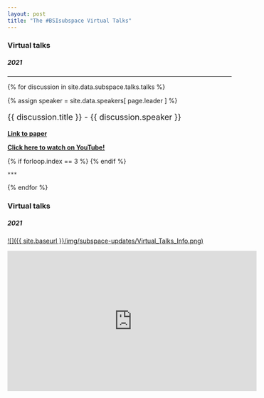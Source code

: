```yaml
---
layout: post
title: "The #BSIsubspace Virtual Talks"
---
```


### Virtual talks
##### 2021
***
{% for discussion in site.data.subspace.talks.talks %}
    <div class="text-left people-modal">
        <div class="modal-body">
            <div class="people-details">
                <div class="row">
                    <div class="col-md-2 col-sm-2">
                        {% assign speaker = site.data.speakers[ page.leader ] %}
                        <div class="flow-img img-circle people-img" style="background-image: url({{ site.baseurl | append: '/img/people/' | append: discussion.speaker-img }})"></div>
                    </div>
                    <div class="col-lg-10 col-sm-10 details">
                        <p class="name" style="font-size: 18px"> {{ discussion.title }} 
                            <span class="position">- {{ discussion.speaker }}</span>
                        </p>
                        <p>
                            <a href="{{ discussion.paper-url }}" target="_blank">
                                <strong>Link to paper</strong>
                            </a>
                        </p>
                        <p>
                            <a href="{{ discussion.recording-url }}" target="_blank">
                                <strong>Click here to watch on YouTube!</strong>
                            </a>
                        </p>
                    </div>
                </div>
            </div>
        </div>
    </div>
    {% if forloop.index == 3 %}
    <!--more-->
    {% endif %}
    
    ***
    
{% endfor %}

### Virtual talks
##### 2021
[![]({{ site.baseurl }}/img/subspace-updates/Virtual_Talks_Info.png)](https://www.youtube.com/playlist?list=PLADTemYh-7P3ih6KDbhvLEzsGnYcoez_x)


<iframe width="560" height="315" src="https://www.youtube.com/embed/videoseries?list=PLADTemYh-7P3ih6KDbhvLEzsGnYcoez_x" title="YouTube video player" frameborder="0" allow="accelerometer; autoplay; clipboard-write; encrypted-media; gyroscope; picture-in-picture" allowfullscreen></iframe>
